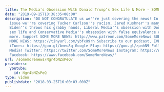 ```yaml
---
title: The Media’s Obsession With Donald Trump’s Sex Life & More - SOME MORE NEWS
date: "2019-09-15T10:38:35+08:00"
description: 'DO NOT CONGRATULATE us we''re just covering the news! In this week''s
  issue we''re covering Tucker Carlson''s racism, Jared Kushner''s many crimes, Joe
  Biden''s throws his grabby hands, Liberal Media''s obsession with Donald Trump''s
  sex life and Conservative Media''s obsession with false equivalence and so much
  more. Support SOME MORE NEWS: http://www.patreon.com/SomeMoreNews SUBSCRIBE to SOME
  MORE NEWS: https://tinyurl.com/ybfx89rh Subscribe to our podcast, EVEN MORE NEWS!
  iTunes: https://goo.gl/bveu8q Google Play: https://goo.gl/zpnhN9 Follow us on social
  Media! Twitter: https://twitter.com/SomeMoreNews Instagram: https://www.instagram.com/SomeMoreNews/
  Facebook: https://www.facebook.com/SomeMoreNews/'
url: /somemorenews/Ngr4bNZsPeQ/
providers:
  youtube:
    id: Ngr4bNZsPeQ
type: video
publishdate: "2018-03-25T16:00:03.000Z"
---
```

